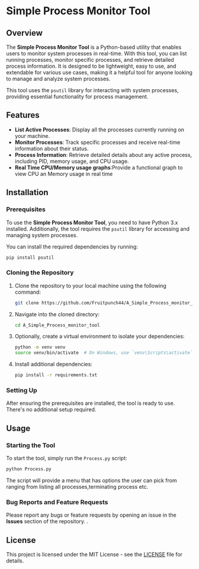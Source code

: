 
# Simple Process Monitor Tool

## Overview

The **Simple Process Monitor Tool** is a Python-based utility that enables users to monitor system processes in real-time. With this tool, you can list running processes, monitor specific processes, and retrieve detailed process information. It is designed to be lightweight, easy to use, and extendable for various use cases, making it a helpful tool for anyone looking to manage and analyze system processes.

This tool uses the `psutil` library for interacting with system processes, providing essential functionality for process management.

## Features

- **List Active Processes**: Display all the processes currently running on your machine.
- **Monitor Processes**: Track specific processes and receive real-time information about their status.
- **Process Information**: Retrieve detailed details about any active process, including PID, memory usage, and CPU usage.
- **Real Time CPU/Memory usage graphs**:Provide a functional graph to view CPU an Memory usage in real time
  
## Installation

### Prerequisites

To use the **Simple Process Monitor Tool**, you need to have Python 3.x installed. Additionally, the tool requires the `psutil` library for accessing and managing system processes.

You can install the required dependencies by running:

```bash
pip install psutil
```

### Cloning the Repository

1. Clone the repository to your local machine using the following command:

   ```bash
   git clone https://github.com/Fruitpunch44/A_Simple_Process_monitor_tool.git
   ```

2. Navigate into the cloned directory:

   ```bash
   cd A_Simple_Process_monitor_tool
   ```

3. Optionally, create a virtual environment to isolate your dependencies:

   ```bash
   python -m venv venv
   source venv/bin/activate  # On Windows, use `venv\Scripts\activate`
   ```

4. Install additional dependencies:

   ```bash
   pip install -r requirements.txt
   ```

### Setting Up

After ensuring the prerequisites are installed, the tool is ready to use. There's no additional setup required.

## Usage

### Starting the Tool

To start the tool, simply run the `Process.py` script:

```bash
python Process.py
```

The script will provide a menu that has options the user can pick from ranging from listing all processes,terminating process etc.


### Bug Reports and Feature Requests

Please report any bugs or feature requests by opening an issue in the **Issues** section of the repository. .

## License

This project is licensed under the MIT License - see the [LICENSE](LICENSE) file for details.


